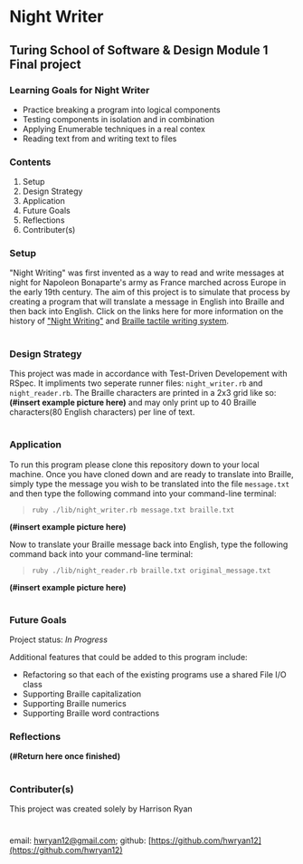 # Night Writer

## Turing School of Software & Design Module 1 Final project

### Learning Goals for Night Writer
* Practice breaking a program into logical components
* Testing components in isolation and in combination
* Applying Enumerable techniques in a real contex
* Reading text from and writing text to files

### Contents
1. Setup
1. Design Strategy
1. Application
1. Future Goals
1. Reflections
1. Contributer(s)

### Setup 

"Night Writing" was first invented as a way to read and write messages at night for Napoleon Bonaparte's army as France marched across Europe in the early 19th century. The aim of this project is to simulate that process by creating a program that will translate a message in English into Braille and then back into English. Click on the links here for more information on the history of ["Night Writing"](https://en.wikipedia.org/wiki/Night_writing) and [Braille tactile writing system](https://en.wikipedia.org/wiki/Braille).
#

### Design Strategy
This project was made in accordance with Test-Driven Developement with RSpec. It impliments two seperate runner files: `night_writer.rb` and `night_reader.rb`. The Braille characters are printed in a 2x3 grid like so: __(#insert example picture here)__ and may only print up to 40 Braille characters(80 English characters) per line of text.
#

### Application
To run this program please clone this repository down to your local machine. Once you have cloned down and are ready to translate into Braille, simply type the message you wish to be translated into the file
`message.txt` and then type the following command into your command-line terminal: 
> `ruby ./lib/night_writer.rb message.txt braille.txt` 
>
__(#insert example picture here)__

Now to translate your Braille message back into English, type the following command back into your command-line terminal:
> `ruby ./lib/night_reader.rb braille.txt original_message.txt`
>
__(#insert example picture here)__
#

### Future Goals
 Project status: _In Progress_
 
 Additional features that could be added to this program include:
 * Refactoring so that each of the existing programs use a shared File I/O class
 * Supporting Braille capitalization
 * Supporting Braille numerics
 * Supporting Braille word contractions

 ### Reflections
__(#Return here once finished)__

#
### Contributer(s)
This project was created solely by Harrison Ryan
#
email: <hwryan12@gmail.com>; github: [https://github.com/hwryan12](https://github.com/hwryan12)